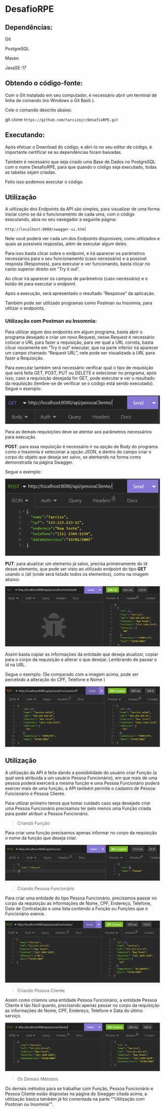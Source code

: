# DesafioRPE

## Dependências:
Git

PostgreSQL

Maven 

JavaSE-17

## Obtendo o código-fonte:


Com o Git instalado em seu computador, é necessário abrir um terminal de linha de comando (no Windows o Git Bash ).

Cole o comando descrito abaixo:

git clone `https://github.com/tarcizojr/DesafioRPE.git`


## Executando:


Após efetuar o Download do código, e abri-lo no seu editor de código, é importante certificar se as dependências foram baixadas.

Também é necessário que seja criado uma Base de Dados no PostgreSQL com o nome DesafioRPE, para que quando o código seja executado, todas as tabelas sejam criadas.

Feito isso podemos executar o código.


## Utilização


A utilização dos Endpoints da API são simples, para visualizar de uma forma inicial como se dá o funcionamento de cada uma, com o código executando, abra no seu navegador a seguinte página:

`http://localhost:8080/swagger-ui.html`

Nele você poderá ver cada um dos Endpoints disponíveis, como utilizados e quais as possíveis respostas, além de executar algum deles.

Para isso basta clicar sobre o  endpoint, e irá aparecer os parâmetros necessários para o seu funcionamento (caso necessário) e a possível resposta (Responses), para executar e ver funcionando, basta clicar no canto superior direito em “Try it out“.

Ao clicar irá aparecer os campos de parâmetros (caso necessário) e o botão de para executar o endpoint. 

Após a execução, será apresentado o resultado “Response” da aplicação.

Também pode ser utilizado programas como Postman ou Insomnia, para utilizar o endpoints.

### Utilização com Postman ou Insomnia:

Para utilizar algum dos endpoints em algum programa, basta abrir o programa desejado e criar um novo Request, nesse Request  é necessário colocar o URL para fazer a requisição, para ver qual a URL correta, basta clicar novamente em “Try it out“ executar, que na parte inferior irá aparecer um campo chamado “Request URL”,  nele pode ser visualizado a URL para fazer a Requisição. 

Para executar também será necessário verificar qual o tipo de requisição que será feita GET, POST, PUT ou DELETE e selecionar no programa, após isso, caso a requisição desejada for GET, pode executar e ver o resultado da requisição (lembre-se de verificar se o código está sendo executado).
Segue o exemplo: 

![alt text](img/imagem1.PNG)

Para as demais requisições deve se atentar aos parâmetros necessários para execução.

**POST**: para essa requisição é necessário ir na opção de Body do programa como o Insomnia e selecionar a opção JSON, e dentro do campo criar o corpo do objeto que deseja ser salvo, se atentando na forma como demonstrada na página Swagger.

Segue o exemplo:

![alt text](img/imagem2.PNG)


**PUT**: para atualizar um elemento já salvo, precisa primeiramente do Id desse elemento, que pode ser visto ao utilizado endpoint do tipo **GET** usando o /all (onde será listado todos os elementos), como na imagem abaixo:

![alt text](img/imagem3.PNG)


Assim basta copiar as informações da entidade que deseja atualizar, copiar para o corpo da requisição e alterar o que desejar. Lembrando de passar o id na URL.

Segue o exemplo:
(Se comparado com a imagem acima, pode ser percebido a alteração do CPF, Telefone e Nome )

![alt text](img/imagem4.PNG)


## Utilização

A utilização da API é feita dando a possibilidade do usuário criar Função (a qual será atribuída a um usuário Pessoa Funcionário), em que mais de uma pessoa poderá exercerá a mesma função e uma Pessoa Funcionário poderá exercer mais de uma função, a API também permite o cadastro de Pessoa Funcionário e Pessoa Cliente.

Para utilizar primeiro temos que tomar cuidado caso seja desejado criar uma Pessoa Funcionário precisamos ter pelo menos uma Função criada para poder atribuir a Pessoa Funcionário.

> Criando Função

Para criar uma função precisamos apenas informar no corpo da requisição o nome da função que deseja criar.

![alt text](img/imagem5.PNG)


> Criando Pessoa Funcionário

Para criar uma entidade do tipo Pessoa Funcionário, precisamos passar no corpo da requisição as informações de Nome, CPF, Endereço, Telefone, Data de Contratação e uma lista contendo a Função ou Funções que o Funcionário exerce.

![alt text](img/imagem6.PNG)


> Criando Pessoa Cliente

Assim como criamos uma entidade Pessoa Funcionário, a entidade Pessoa Cliente é tão fácil quanto, precisando apenas passar no corpo da requisição as informações de Nome, CPF, Endereço, Telefone e Data do último serviço.

![alt text](img/imagem7.PNG)


> Os Demais Métodos 

Os demais métodos para se trabalhar com Função, Pessoa Funcionário e Pessoa Cliente estão dispostas na página do Swagger citada acima, a utilização básica também já foi comentada na parte “”Utilização com Postman ou Insomnia””.
